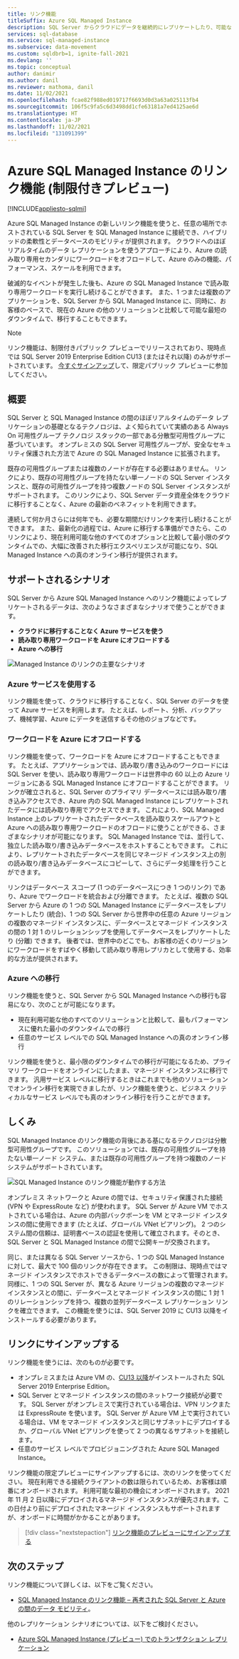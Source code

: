 ```yaml
---
title: リンク機能
titleSuffix: Azure SQL Managed Instance
description: SQL Server からクラウドにデータを継続的にレプリケートしたり、可能な限り短いダウンタイムで SQL Server データベースを移行したりするための、Azure SQL Managed Instance のリンク機能について説明します。
services: sql-database
ms.service: sql-managed-instance
ms.subservice: data-movement
ms.custom: sqldbrb=1, ignite-fall-2021
ms.devlang: ''
ms.topic: conceptual
author: danimir
ms.author: danil
ms.reviewer: mathoma, danil
ms.date: 11/02/2021
ms.openlocfilehash: fcae82f988ed019717f6693d0d3a63a025113fb4
ms.sourcegitcommit: 106f5c9fa5c6d3498dd1cfe63181a7ed4125ae6d
ms.translationtype: HT
ms.contentlocale: ja-JP
ms.lasthandoff: 11/02/2021
ms.locfileid: "131091399"
---
```

# <a name="link-feature-for-azure-sql-managed-instance-limited-preview"></a>Azure SQL Managed Instance のリンク機能 (制限付きプレビュー)
[!INCLUDE[appliesto-sqlmi](../includes/appliesto-sqlmi.md)]

Azure SQL Managed Instance の新しいリンク機能を使うと、任意の場所でホストされている SQL Server を SQL Managed Instance に接続でき、ハイブリッドの柔軟性とデータベースのモビリティが提供されます。 クラウドへのほぼリアルタイムのデータ レプリケーションを使うアプローチにより、Azure の読み取り専用セカンダリにワークロードをオフロードして、Azure のみの機能、パフォーマンス、スケールを利用できます。 

破滅的なイベントが発生した後も、Azure の SQL Managed Instance で読み取り専用ワークロードを実行し続けることができます。 また、1 つまたは複数のアプリケーションを、SQL Server から SQL Managed Instance に、同時に、お客様のペースで、現在の Azure の他のソリューションと比較して可能な最短のダウンタイムで、移行することもできます。

> [!NOTE]
> リンク機能は、制限付きパブリック プレビューでリリースされており、現時点では SQL Server 2019 Enterprise Edition CU13 (またはそれ以降) のみがサポートされています。 [今すぐサインアップ](https://aka.ms/mi-link-signup)して、限定パブリック プレビューに参加してください。 

## <a name="overview"></a>概要

SQL Server と SQL Managed Instance の間のほぼリアルタイムのデータ レプリケーションの基礎となるテクノロジは、よく知られていて実績のある Always On 可用性グループ テクノロジ スタックの一部である分散型可用性グループに基づいています。 オンプレミスの SQL Server 可用性グループが、安全なセキュリティ保護された方法で Azure の SQL Managed Instance に拡張されます。 

既存の可用性グループまたは複数のノードが存在する必要はありません。 リンクにより、既存の可用性グループを持たない単一ノードの SQL Server インスタンスと、既存の可用性グループを持つ複数ノードの SQL Server インスタンスがサポートされます。 このリンクにより、SQL Server データ資産全体をクラウドに移行することなく、Azure の最新のベネフィットを利用できます。

連続して何か月さらには何年でも、必要な期間だけリンクを実行し続けることができます。 また、最新化の過程では、Azure に移行する準備ができたら、このリンクにより、現在利用可能な他のすべてのオプションと比較して最小限のダウンタイムでの、大幅に改善された移行エクスペリエンスが可能になり、SQL Managed Instance への真のオンライン移行が提供されます。

## <a name="supported-scenarios"></a>サポートされるシナリオ

SQL Server から Azure SQL Managed Instance へのリンク機能によってレプリケートされるデータは、次のようなさまざまなシナリオで使うことができます。 

- **クラウドに移行することなく Azure サービスを使う** 
- **読み取り専用ワークロードを Azure にオフロードする** 
- **Azure への移行**

![Managed Instance のリンクの主要なシナリオ](./media/managed-instance-link/mi-link-main-scenario.png)


### <a name="use-azure-services"></a>Azure サービスを使用する 

リンク機能を使って、クラウドに移行することなく、SQL Server のデータを使って Azure サービスを利用します。 たとえば、レポート、分析、バックアップ、機械学習、Azure にデータを送信するその他のジョブなどです。 

### <a name="offload-workloads-to-azure"></a>ワークロードを Azure にオフロードする 

リンク機能を使って、ワークロードを Azure にオフロードすることもできます。 たとえば、アプリケーションでは、読み取り/書き込みのワークロードには SQL Server を使い、読み取り専用ワークロードは世界中の 60 以上の Azure リージョンにある SQL Managed Instance にオフロードすることができます。 リンクが確立されると、SQL Server のプライマリ データベースには読み取り/書き込みアクセスでき、Azure 内の SQL Managed Instance にレプリケートされたデータには読み取り専用でアクセスできます。 これにより、SQL Managed Instance 上のレプリケートされたデータベースを読み取りスケールアウトと Azure への読み取り専用ワークロードのオフロードに使うことができる、さまざまなシナリオが可能になります。 SQL Managed Instance では、並行して、独立した読み取り/書き込みデータベースをホストすることもできます。 これにより、レプリケートされたデータベースを同じマネージド インスタンス上の別の読み取り/書き込みデータベースにコピーして、さらにデータ処理を行うことができます。

リンクはデータベース スコープ (1 つのデータベースにつき 1 つのリンク) であり、Azure でワークロードを統合および分離できます。 たとえば、複数の SQL Server から Azure の 1 つの SQL Managed Instance にデータベースをレプリケートしたり (統合)、1 つの SQL Server から世界中の任意の Azure リージョンの複数のマネージド インスタンスに、データベースとマネージド インスタンスの間の 1 対 1 のリレーションシップを使用してデータベースをレプリケートしたり (分離) できます。 後者では、世界中のどこでも、お客様の近くのリージョンにワークロードをすばやく移動して読み取り専用レプリカとして使用する、効率的な方法が提供されます。

### <a name="migrate-to-azure"></a>Azure への移行 

リンク機能を使うと、SQL Server から SQL Managed Instance への移行も容易になり、次のことが可能になります。 

- 現在利用可能な他のすべてのソリューションと比較して、最もパフォーマンスに優れた最小のダウンタイムでの移行
- 任意のサービス レベルでの SQL Managed Instance への真のオンライン移行 

リンク機能を使うと、最小限のダウンタイムでの移行が可能になるため、プライマリ ワークロードをオンラインにしたまま、マネージド インスタンスに移行できます。 汎用サービス レベルに移行するときはこれまでも他のソリューションでオンライン移行を実現できましたが、リンク機能を使うと、ビジネス クリティカルなサービス レベルでも真のオンライン移行を行うことができます。 

## <a name="how-it-works"></a>しくみ

SQL Managed Instance のリンク機能の背後にある基になるテクノロジは分散型可用性グループです。 このソリューションでは、既存の可用性グループを持たない単一ノード システム、または既存の可用性グループを持つ複数のノード システムがサポートされています。  

![SQL Managed Instance のリンク機能が動作する方法](./media/managed-instance-link/mi-link-ag-dag.png)

オンプレミス ネットワークと Azure の間では、セキュリティ保護された接続 (VPN や ExpressRoute など) が使われます。 SQL Server が Azure VM でホストされている場合は、Azure の内部バックボーンを VM とマネージド インスタンスの間に使用できます (たとえば、グローバル VNet ピアリング)。 2 つのシステム間の信頼は、証明書ベースの認証を使用して確立されます。そのとき、SQL Server と SQL Managed Instance の間で公開キーが交換されます。

同じ、または異なる SQL Server ソースから、1 つの SQL Managed Instance に対して、最大で 100 個のリンクが存在できます。 この制限は、現時点ではマネージド インスタンスでホストできるデータベースの数によって管理されます。 同様に、1 つの SQL Server が、異なる Azure リージョンの複数のマネージド インスタンスとの間に、データベースとマネージド インスタンスの間に 1 対 1 のリレーションシップを持つ、複数の並列データベース レプリケーション リンクを確立できます。 この機能を使うには、SQL Server 2019 に CU13 以降をインストールする必要があります。

## <a name="sign-up-for-link"></a>リンクにサインアップする

リンク機能を使うには、次のものが必要です。

- オンプレミスまたは Azure VM の、[CU13 以降](https://support.microsoft.com/topic/kb5005679-cumulative-update-13-for-sql-server-2019-5c1be850-460a-4be4-a569-fe11f0adc535)がインストールされた SQL Server 2019 Enterprise Edition。
- SQL Server とマネージド インスタンスの間のネットワーク接続が必要です。 SQL Server がオンプレミスで実行されている場合は、VPN リンクまたは ExpressRoute を使います。 SQL Server が Azure VM 上で実行されている場合は、VM をマネージド インスタンスと同じサブネットにデプロイするか、グローバル VNet ピアリングを使って 2 つの異なるサブネットを接続します。 
- 任意のサービス レベルでプロビジョニングされた Azure SQL Managed Instance。

リンク機能の限定プレビューにサインアップするには、次のリンクを使ってください。 現在利用できる接続クライアントの数は限られているため、お客様は順番にオンボードされます。 利用可能な最初の機会にオンボードされます。 2021 年 11 月 2 日以降にデプロイされるマネージド インスタンスが優先されます。この日付より前にデプロイされたマネージド インスタンスもサポートされますが、オンボードに時間がかかることがあります。 

> [!div class="nextstepaction"]
> [リンク機能のプレビューにサインアップする](https://aka.ms/mi-link-signup)

## <a name="next-steps"></a>次のステップ

リンク機能について詳しくは、以下をご覧ください。

- [SQL Managed Instance のリンク機能 – 再考された SQL Server と Azure の間のデータ モビリティ](https://aka.ms/mi-link-techblog)。

他のレプリケーション シナリオについては、以下をご検討ください。 

- [Azure SQL Managed Instance (プレビュー) でのトランザクション レプリケーション](replication-transactional-overview.md)
